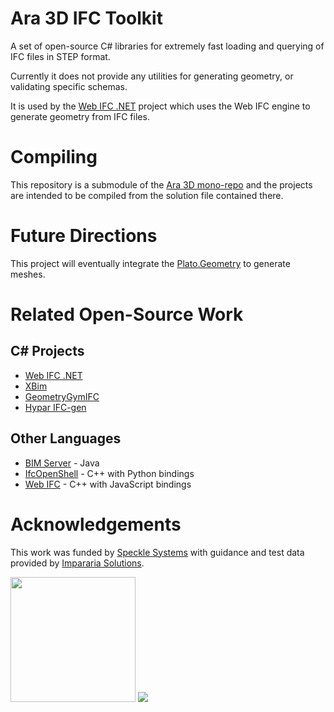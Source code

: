 # Ara 3D IFC Toolkit

A set of open-source C# libraries for extremely fast loading and querying of IFC files in STEP format.

Currently it does not provide any utilities for generating geometry, or validating specific schemas.  

It is used by the [Web IFC .NET](https://github.com/ara3d/web-ifc-dotnet) project which uses 
the Web IFC engine to generate geometry from IFC files.

# Compiling

This repository is a submodule of the [Ara 3D mono-repo](https://githubcom/ara3d/ara3d) and the projects are intended to be compiled 
from the solution file contained there. 

# Future Directions

This project will eventually integrate the [Plato.Geometry](https://github.com/ara3d/Plato.Geometry) to 
generate meshes. 

# Related Open-Source Work 

## C# Projects 

* [Web IFC .NET](https://github.com/ara3d/web-ifc-dotnet) 
* [XBim](https://github.com/xBimTeam/XbimEssentials)
* [GeometryGymIFC](https://github.com/GeometryGym/GeometryGymIFC)
* [Hypar IFC-gen](https://github.com/hypar-io/ifc-gen)

## Other Languages 

* [BIM Server](https://github.com/opensourceBIM/BIMserver) - Java
* [IfcOpenShell](https://ifcopenshell.org/) - C++ with Python bindings
* [Web IFC](https://github.com/ThatOpen/engine_web-ifc) - C++ with JavaScript bindings

# Acknowledgements 

This work was funded by [Speckle Systems](https://speckle.systems/) 
with guidance and test data provided by [Impararia Solutions](https://www.impararia.com/).

<image src="https://github.com/user-attachments/assets/76431694-9005-4344-a8fa-3a993aaf50ed" width="200" valign="center"/>
<image src="https://github.com/user-attachments/assets/79298b1e-4765-42aa-b345-1e88d776694a"/>

